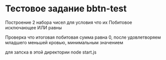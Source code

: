 # Тестовое задание bbtn-test
Построение 2 набора чисел
для условия что их Побитовое исключающее ИЛИ равны

Проверка что итоговая побитовая сумма равна 0,
после удовлетворяем младшего меньшей кровью, минимальным значением

для запска в этой директории
node start.js
